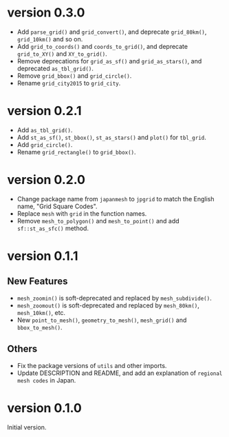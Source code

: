 # version 0.3.0

- Add `parse_grid()` and `grid_convert()`, and deprecate `grid_80km()`, `grid_10km()` and so on.
- Add `grid_to_coords()` and `coords_to_grid()`, and deprecate `grid_to_XY()` and `XY_to_grid()`.
- Remove deprecations for `grid_as_sf()` and `grid_as_stars()`, and deprecated `as_tbl_grid()`.
- Remove `grid_bbox()` and `grid_circle()`.
- Rename `grid_city2015` to `grid_city`.

# version 0.2.1
- Add `as_tbl_grid()`.
- Add `st_as_sf()`, `st_bbox()`, `st_as_stars()` and `plot()` for `tbl_grid`. 
- Add `grid_circle()`.
- Rename `grid_rectangle()` to `grid_bbox()`.

# version 0.2.0
- Change package name from `japanmesh` to `jpgrid` to match the English name, 
"Grid Square Codes".
- Replace `mesh` with `grid` in the function names.
- Remove `mesh_to_polygon()` and `mesh_to_point()` and add `sf::st_as_sfc()` 
method.

# version 0.1.1
## New Features
- `mesh_zoomin()` is soft-deprecated and replaced by `mesh_subdivide()`.
- `mesh_zoomout()` is soft-deprecated and replaced by `mesh_80km()`, `mesh_10km()`, etc.
-  New `point_to_mesh()`, `geometry_to_mesh()`, `mesh_grid()` and `bbox_to_mesh()`. 
## Others
- Fix the package versions of `utils` and other imports.
- Update DESCRIPTION and README, and add an explanation of `regional mesh codes` in Japan.

# version 0.1.0
Initial version.
